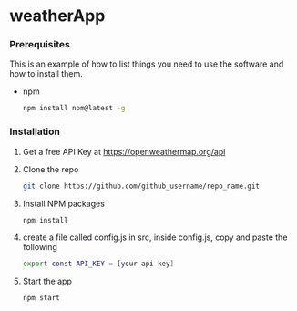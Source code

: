 # weatherApp

### Prerequisites

This is an example of how to list things you need to use the software and how to install them.
* npm
  ```sh
  npm install npm@latest -g
  ```

### Installation

1. Get a free API Key at https://openweathermap.org/api
2. Clone the repo
   ```sh
   git clone https://github.com/github_username/repo_name.git
   ```
3. Install NPM packages
   ```sh
   npm install
   ```
4. create a file called config.js in src, inside config.js, copy and paste the following
    ```sh
   export const API_KEY = [your api key]
   ```

5. Start the app
	```sh
	npm start
	```
